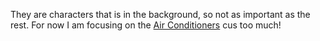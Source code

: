 They are characters that is in the background, so not as important as the rest. For now I am focusing on the [Air Conditioners](Air%20Conditioners.md) cus too much!